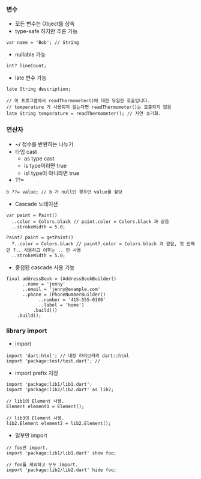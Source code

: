 ### 변수
- 모든 변수는 Object를 상속
- type-safe 하지만 추론 가능
```
var name = 'Bob'; // String
```
- nullable 가능
```
int? lineCount;
```
- late 변수 가능
```
late String description;
```
```
// 이 프로그램에서 readThermometer()에 대한 유일한 호출입니다.
// temperature 가 사용되지 않는다면 readThermometer()는 호출되지 않음
late String temperature = readThermometer(); // 지연 초기화.
```

### 연산자
- ~/ 정수를 반환하는 나누기
- 타입 cast
  - as type cast
  - is type이라면 true
  - is! type이 아니라면 true
- ??=
```
b ??= value; // b 가 null인 경우만 value를 할당
```
- Cascade 노테이션
```
var paint = Paint()
  ..color = Colors.black // paint.color = Colors.black 과 같음
  ..strokeWidth = 5.0;
```
```
Paint? paint = getPaint()
  ?..color = Colors.black // paint?.color = Colors.black 과 같음, 첫 번째만 ?.. 사용하고 이후는 .. 만 사용
  ..strokeWidth = 5.0;
```
- 중첩된 cascade 사용 가능
```
final addressBook = (AddressBookBuilder()
      ..name = 'jenny'
      ..email = 'jenny@example.com'
      ..phone = (PhoneNumberBuilder()
            ..number = '415-555-0100'
            ..label = 'home')
          .build())
    .build();
```
### library import
- import
```
import 'dart:html'; // 내장 라이브러리 dart::html
import 'package:test/test.dart'; // 
```
- import prefix 지정
```
import 'package:lib1/lib1.dart';
import 'package:lib2/lib2.dart' as lib2;

// lib1의 Element 사용.
Element element1 = Element();

// lib3의 Element 사용.
lib2.Element element2 = lib2.Element();
```
- 일부만 import
```
// foo만 import.
import 'package:lib1/lib1.dart' show foo;

// foo를 제외하고 모두 import.
import 'package:lib2/lib2.dart' hide foo;
```
